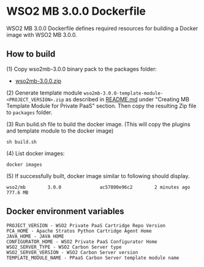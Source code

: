 # WSO2 MB 3.0.0 Dockerfile

WSO2 MB 3.0.0 Dockerfile defines required resources for building a Docker image with WSO2 MB 3.0.0.

## How to build

(1) Copy wso2mb-3.0.0 binary pack to the packages folder:

* [wso2mb-3.0.0.zip](http://wso2.com/products/message-broker/)

(2) Generate template module `wso2mb-3.0.0-template-module-<PROJECT_VERSION>.zip` as described in [README.md](https://github.com/wso2/private-paas-cartridges/blob/master/wso2mb/3.0.0/template-module/README.md) under "Creating MB Template Module for Private PaaS" section. Then copy the resulting Zip file to `packages` folder.


(3) Run build.sh file to build the docker image. (This will copy the plugins and template module to the docker image)
```
sh build.sh
```

(4) List docker images:
```
docker images
```
(5) If successfully built, docker image similar to following should display.
```
wso2/mb        3.0.0              ac57800e96c2        2 minutes ago         777.6 MB
```
## Docker environment variables
```
PROJECT_VERSION - WSO2 Private PaaS Cartridge Repo Version
PCA_HOME - Apache Stratos Python Cartridge Agent Home
JAVA_HOME - JAVA HOME
CONFIGURATOR_HOME - WSO2 Private PaaS Configurator Home
WSO2_SERVER_TYPE - WSO2 Carbon Server type
WSO2_SERVER_VERSION - WSO2 Carbon Server version
TEMPLATE_MODULE_NAME - PPaaS Carbon Server template module name
```